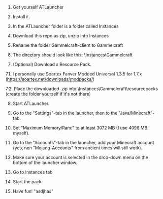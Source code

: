 1. Get yourself ATLauncher

2. Install it.

3. In the ATLauncher folder is a folder called Instances

4. Download this repo as zip, unzip into Instances

5. Rename the folder Gammelcraft-client to Gammelcraft

6. The directory should look like this: \Instances\Gammelcraft

7. (Optional) Download a Resource Pack.

 7.1. I personally use Soartex Fanver Modded Universal 1.3.5 for 1.7.x (https://soartex.net/downloads/modpacks/)

 7.2. Place the downloaded .zip into \Instances\Gammelcraft\resourcepacks (create the folder yourself if it's not there)

8. Start ATLauncher.

9. Go to the "Settings"-tab in the launcher, then to the "Java/Minecraft"-tab. 

10. Set "Maximum Memory/Ram:" to at least 3072 MB (I use 4096 MB myself).

11. Go to the "Accounts"-tab in the launcher, add your Minecraft account (yes, non "Mojang-Accounts" from ancient times will still work).

12. Make sure your account is selected in the drop-down menu on the bottom of the launcher window.

13. Go to Instances tab

14. Start the pack.

15. Have fun!
"asdjhas" 
